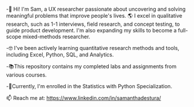 -👋 Hi! I'm Sam, a UX researcher passionate about uncovering and solving meaningful problems that improve people's lives. 🌎 I excel in qualitative research, such as 1-1 interviews, field research, and concept testing, to guide product development. I'm also expanding my skills to become a full-scope mixed-methods researcher.

-🤓 I've been actively learning quantitative research methods and tools, including Excel, Python, SQL, and Analytics.

-📚This repository contains my completed labs and assignments from various courses.

-🐍Currently, I'm enrolled in the Statistics with Python Specialization.

📫 Reach me at: https://www.linkedin.com/in/samanthadestura/

<!---
sdestura/sdestura is a ✨ special ✨ repository because its `README.md` (this file) appears on your GitHub profile.
You can click the Preview link to take a look at your changes.
--->
